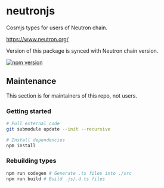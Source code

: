 # neutronjs

Cosmjs types for users of Neutron chain.

https://www.neutron.org/

Version of this package is synced with Neutron chain version.

[![npm version](https://img.shields.io/npm/v/@neutron-org/neutronjs.svg)](https://www.npmjs.com/package/@neutron-org/neutronjs)

## Maintenance

This section is for maintainers of this repo, not users.

### Getting started

```sh
# Pull external code
git submodule update --init --recursive

# Install dependencies
npm install
```

### Rebuilding types

```sh
npm run codegen # Generate .ts files into ./src
npm run build # Build .js/.d.ts files
```
